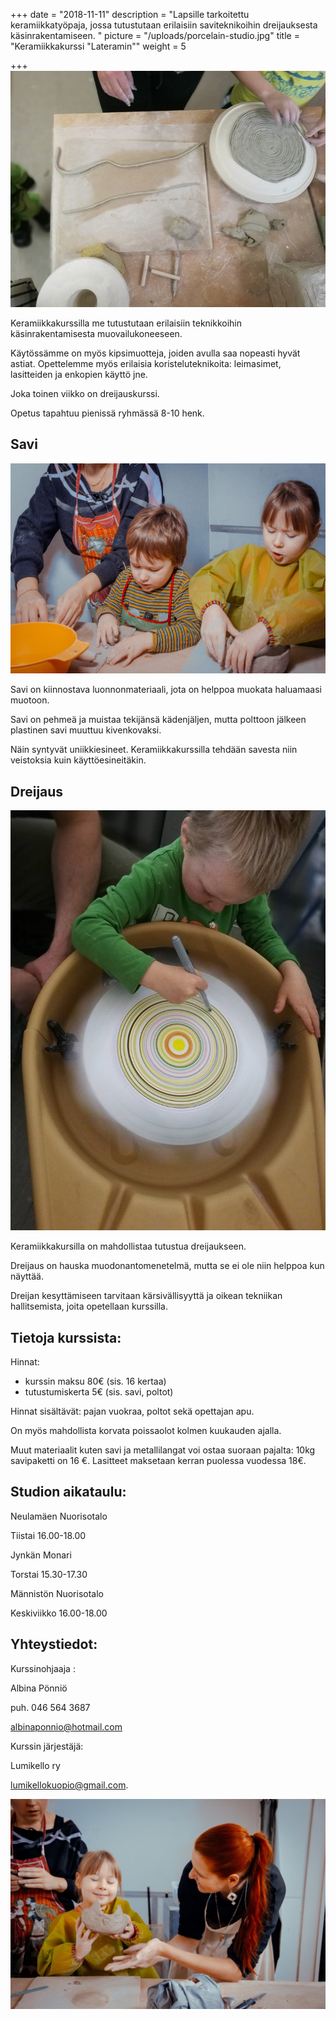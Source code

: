 +++
date = "2018-11-11"
description = "Lapsille tarkoitettu keramiikkatyöpaja, jossa tutustutaan erilaisiin saviteknikoihin dreijauksesta käsinrakentamiseen. "
picture = "/uploads/porcelain-studio.jpg"
title = "Keramiikkakurssi    \"Lateramin\""
weight = 5

+++
​![](/uploads/porcelain-studio-01.jpg)

Keramiikkakurssilla me tutustutaan erilaisiin teknikkoihin käsinrakentamisesta muovailukoneeseen.

Käytössämme on myös kipsimuotteja, joiden avulla saa nopeasti hyvät astiat. Opettelemme myös erilaisia koristeluteknikoita: leimasimet, lasitteiden ja enkopien käyttö jne.

Joka toinen viikko on dreijauskurssi.

Opetus tapahtuu pienissä ryhmässä 8-10 henk.

## Savi

​![](/uploads/porcelain-studio-02.jpg)

Savi on kiinnostava luonnonmateriaali, jota on helppoa muokata haluamaasi muotoon.

Savi on pehmeä ja muistaa tekijänsä kädenjäljen, mutta polttoon jälkeen plastinen savi muuttuu kivenkovaksi.

Näin syntyvät uniikkiesineet. Keramiikkakurssilla tehdään savesta niin veistoksia kuin käyttöesineitäkin.

## Dreijaus

​![](/uploads/porcelain-studio-03.jpg)

Keramiikkakursilla on mahdollistaa tutustua dreijaukseen.

Dreijaus on hauska muodonantomenetelmä, mutta se ei ole niin helppoa kun näyttää.

Dreijan kesyttämiseen tarvitaan kärsivällisyyttä ja oikean tekniikan hallitsemista, joita opetellaan kurssilla.

## **Tietoja kurssista:**

Hinnat:

* ​kurssin maksu 80€ (sis. 16 kertaa)
* tutustumiskerta 5€ (sis. savi, poltot)

​​Hinnat sisältävät: pajan vuokraa, poltot sekä opettajan apu.

On myös mahdollista korvata poissaolot kolmen kuukauden ajalla.

Muut materiaalit kuten savi ja metallilangat voi ostaa suoraan pajalta: 10kg savipaketti on 16 €. Lasitteet maksetaan kerran puolessa vuodessa 18€.

## **Studion aikataulu:**

Neulamäen Nuorisotalo

Tiistai     16.00-18.00

Jynkän Monari ​

Torstai 15.30-17.30

Männistön Nuorisotalo

Keskiviikko 16.00-18.00

## **Yhteystiedot:**

Kurssinohjaaja :

Albina Pönniö

puh. 046 564 3687

albinaponnio@hotmail.com

Kurssin järjestäjä:

Lumikello ry

lumikellokuopio@gmail.com.

​![](/uploads/porcelain-studio-04.jpg)